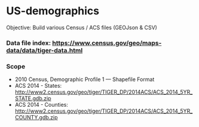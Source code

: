 # US-demographics

Objective: Build various Census / ACS files (GEOJson & CSV)

### Data file index: https://www.census.gov/geo/maps-data/data/tiger-data.html

### Scope
- 2010 Census, Demographic Profile 1 — Shapefile Format
- ACS 2014 - States: http://www2.census.gov/geo/tiger/TIGER_DP/2014ACS/ACS_2014_5YR_STATE.gdb.zip
- ACS 2014 - Counties: http://www2.census.gov/geo/tiger/TIGER_DP/2014ACS/ACS_2014_5YR_COUNTY.gdb.zip
